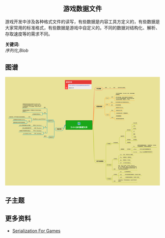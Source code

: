 <h2 align="center">游戏数据文件</h2>
<p>
游戏开发中涉及各种格式文件的读写，有些数据是内容工具方定义的，有些数据是大家常用的标准格式，有些数据是游戏中自定义的。不同的数据对结构化、解析、存取速度等的需求不同。
</p>

**关键词:**<br/>
*序列化,Blob*

## 图谱
![图片加载中...](../exports/3.4.4.游戏数据文件.png?raw=true)

## 子主题

## 更多资料
* [Serialization For Games](https://jorenjoestar.github.io/post/serialization_for_games/)